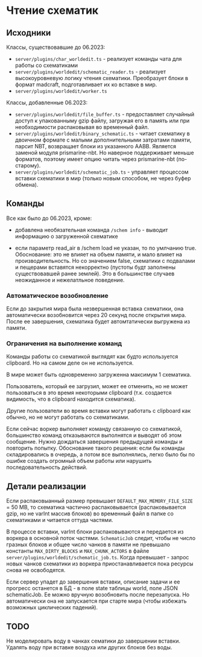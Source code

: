 # Чтение схематик

## Исходники

Классы, существовавшие до 06.2023:
- `server/plugins/char_worldedit.ts` - реализует команды чата для работы со схематиками
- `server/plugins/worldedit/schematic_reader.ts` - реализует высокоуровневую логику чтения схематики. Преобразует блоки в формат madcraft, подготавливает их ко вставке в мир.
- `server/plugins/worldedit/worker.ts`

Классы, добавленные 06.2023:
- `server/plugins/worldedit/file_buffer.ts` - предоставляет случайный доступ к упакованныму gzip файлу, загружая его в память или при необходимости распаковывая во временный файл.
- `server/plugins/worldedit/binary_schematic.ts` - читает схематику в двоичном формате с малыми дополнительными затратами памяти, парсит NBT, возвращает блоки из указанного AABB. Является заменой модуля prismarine-nbt. Но наверное поддерживает меньше форматов, поэтому имеет опцию читать через prismarine-nbt (по-старому).
- `server/plugins/worldedit/schematic_job.ts` - управляет процессом вставки схематики в мир (только новым способом, не через буфер обмена).

## Команды

Все как было до 06.2023, кроме:

- добавлена необязательная команда `/schem info` - выводит информацию о загруженной схематике

- если параметр read_air в /schem load не указан, то по умлчанию true. Обоснование: это не влияет на объем памяти, и мало влияет на производительность. Но со значением false, схематики с подвалами и пещерами вставятся некорректно (пустоты будт заполнены существовавшей ранее землей). Это в большинстве случаев неожиданное и нежелатльное поведение.

### Автоматическое возобновление

Если до закрытия мира была незвершенная вставка схематики, она автоматически возобновится через 20 секунд после открытия мира. После ее завершения, схематика будет автомтатически выгружена из памяти.


### Ограничения на выполнение команд

Команды работы со схематикой выглядят как будто используется clipboard. Но на самом деле он не используется.

В мире может быть одновременно загруженна максимум 1 схематика.

Пользователь, который ее загрузил, может ее отменить, но не может пользоваться в это время некоторыми clipboard (т.к. создается видимость, что в clipboard находится схематика).

Другие пользователи во время вставки могут работать с clipboard как обычно, но не могут работать со схематиками.

Если сейчас воркер выполняет команду связанную со схематикой, большинство команд отказываются выполнятся и выводят об этом сообщение. Нужно дождаться завершения предыдущей команды и повторить попытку. Обоснование такого решения: если бы команды складировались в очередь, а потом все выполнялись, легко было бы по ошибке создать огромный объем работы или нарушить последовательность действий.

## Детали реализации

Если распаковыанный размер превышает `DEFAULT_MAX_MEMORY_FILE_SIZE` = 50 MB, то схематика частично распаковывается (распаковывается gzip, но не varInt массив блоков) во временный файл в папке со схематиками и читается оттуда частями.

В процессе вставки, varInt блоки распаковываются и передается из воркера в основной поток частями. `SchematicJob` следит, чтобы не число гразных блоков и общее число чанков в памяти не превышало константы `MAX_DIRTY_BLOCKS` и `MAX_CHUNK_ACTORS` в файле `server/plugins/worldedit/schematic_job.ts`. Когда превышает - запрос новых чанков схематики из воркера приостанавливается пока ресурсы снова не освободятся.

Если сервер упадет до завершения вставки, описание задачи и ее прогресс останется в БД - в поле state таблицы world, поле JSON schematicJob. Ее можно вручную возобновить после перезапуска. Но автоматически она не запускается при старте мира (чтобы избежать возможных циклических падений).

## TODO

Не моделировать воду в чанках сематики до завершении вставки.
Удалять воду при вставке воздуха или других блоков без воды.